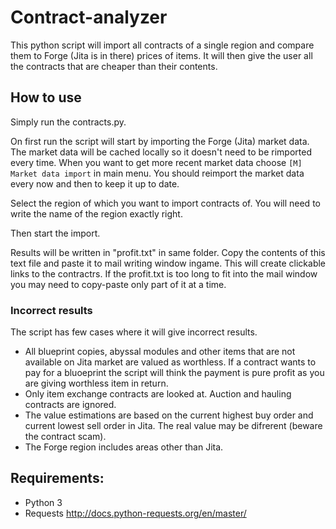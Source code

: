 # Contract-analyzer

This python script will import all contracts of a single region and compare them to Forge (Jita is in there) prices of items. It will then give the user all the contracts that are cheaper than their contents.

## How to use
Simply run the contracts.py. 

On first run the script will start by importing the Forge (Jita) market data. The market data will be cached locally so it doesn't need to be rimported every time. When you want to get more recent market data choose `[M] Market data import` in main menu. You should reimport the market data every now and then to keep it up to date.

Select the region of which you want to import contracts of. You will need to write the name of the region exactly right.

Then start the import.

Results will be written in "profit.txt" in same folder. Copy the contents of this text file and paste it to mail writing window ingame. This will create clickable links to the contractrs.
If the profit.txt is too long to fit into the mail window you may need to copy-paste only part of it at a time.

### Incorrect results

The script has few cases where it will give incorrect results.
* All blueprint copies, abyssal modules and other items that are not available on Jita market are valued as worthless. If a contract wants to pay for a bluoeprint the script will think the payment is pure profit as you are giving worthless item in return.
* Only item exchange contracts are looked at. Auction and hauling contracts are ignored.
* The value estimations are based on the current highest buy order and current lowest sell order in Jita. The real value may be difrerent (beware the contract scam).
* The Forge region includes areas other than Jita.

## Requirements:
* Python 3
* Requests http://docs.python-requests.org/en/master/
